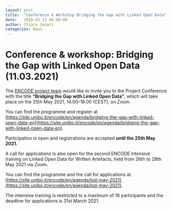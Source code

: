 ```yaml
---
layout: post
title:  "Conference & Workshop Bridging the Gap with Linked Open Data"
date:   2020-03-11 00:00:00
author: Chiara Cenati
categories: News
---
```


# Conference & workshop: Bridging the Gap with Linked Open Data (11.03.2021)

The [ENCODE project team](https://site.unibo.it/encode/en) would like to invite you to the Project Conference with the title **“Bridging the Gap with Linked Open Data”**, which will take place on the 25th May 2021, 14.00–18.00 (CEST), on Zoom.

You can find the programme and register at [https://site.unibo.it/encode/en/agenda/bridging-the-gap-with-linked-open-data-en](https://site.unibo.it/encode/en/agenda/bridging-the-gap-with-linked-open-data-en).

Participation is open and registrations are accepted **until the 25th May 2021.**

A call for applications is also open for the second ENCODE intensive training on Linked Open Data for Written Artefacts, held from 26th to 28th May 2021 via Zoom.

You can find the programme and the call for applications at [https://site.unibo.it/encode/en/agenda/lod-may-2021](https://site.unibo.it/encode/en/agenda/lod-may-2021).

The intensive training is restricted to a maximum of 18 participants and the deadline for applications is 31st March 2021.
